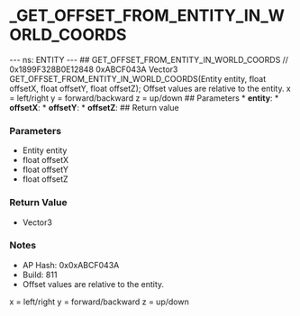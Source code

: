 # _GET_OFFSET_FROM_ENTITY_IN_WORLD_COORDS

--- ns: ENTITY --- ## GET_OFFSET_FROM_ENTITY_IN_WORLD_COORDS  // 0x1899F328B0E12848 0xABCF043A Vector3 GET_OFFSET_FROM_ENTITY_IN_WORLD_COORDS(Entity entity, float offsetX, float offsetY, float offsetZ);  Offset values are relative to the entity. x = left/right y = forward/backward z = up/down  ## Parameters * **entity**: * **offsetX**: * **offsetY**: * **offsetZ**:  ## Return value

### Parameters
* Entity entity
* float offsetX
* float offsetY
* float offsetZ

### Return Value
* Vector3

### Notes
* AP Hash: 0x0xABCF043A
* Build: 811
* Offset values are relative to the entity.

x = left/right
y = forward/backward
z = up/down

